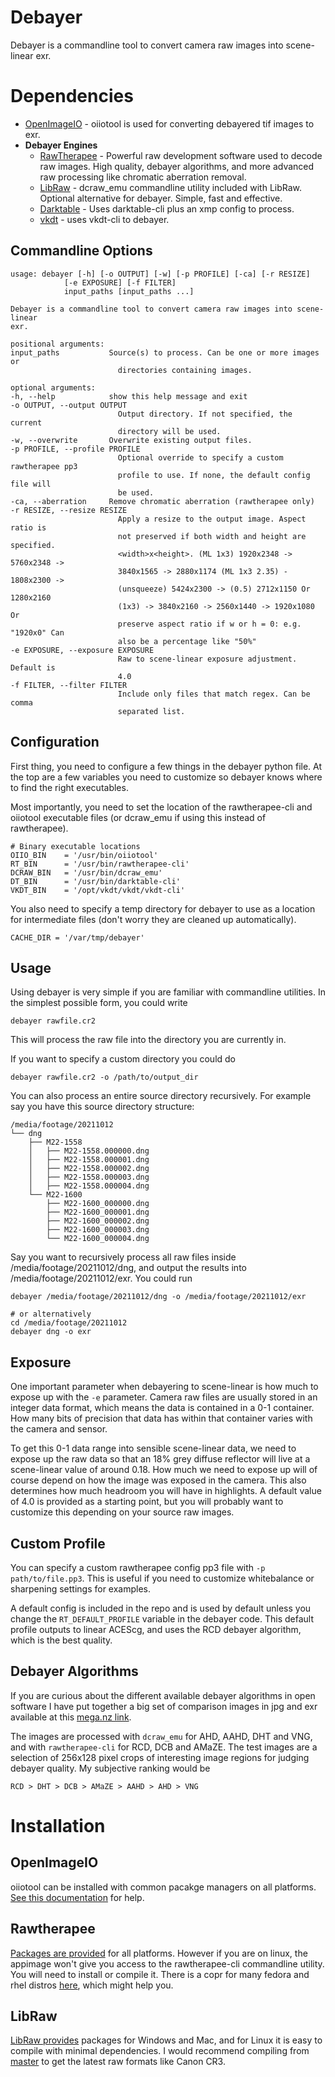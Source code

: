# Debayer
Debayer is a commandline tool to convert camera raw images into scene-linear exr.

# Dependencies
- [OpenImageIO](https://github.com/OpenImageIO/oiio) - oiiotool is used for converting debayered tif images to exr.
- **Debayer Engines**
  - [RawTherapee](https://rawtherapee.com/downloads) - Powerful raw development software used to decode raw images. High quality, debayer algorithms, and more advanced raw processing like chromatic aberration removal.
  - [LibRaw](https://www.libraw.org/download) - dcraw_emu commandline utility included with LibRaw. Optional alternative for debayer. Simple, fast and effective.
  - [Darktable](https://www.darktable.org) - Uses darktable-cli plus an xmp config to process.
  - [vkdt](https://jo.dreggn.org/vkdt) - uses vkdt-cli to debayer.
## Commandline Options
    usage: debayer [-h] [-o OUTPUT] [-w] [-p PROFILE] [-ca] [-r RESIZE]
                [-e EXPOSURE] [-f FILTER]
                input_paths [input_paths ...]

    Debayer is a commandline tool to convert camera raw images into scene-linear
    exr.

    positional arguments:
    input_paths           Source(s) to process. Can be one or more images or
                            directories containing images.

    optional arguments:
    -h, --help            show this help message and exit
    -o OUTPUT, --output OUTPUT
                            Output directory. If not specified, the current
                            directory will be used.
    -w, --overwrite       Overwrite existing output files.
    -p PROFILE, --profile PROFILE
                            Optional override to specify a custom rawtherapee pp3
                            profile to use. If none, the default config file will
                            be used.
    -ca, --aberration     Remove chromatic aberration (rawtherapee only)
    -r RESIZE, --resize RESIZE
                            Apply a resize to the output image. Aspect ratio is
                            not preserved if both width and height are specified.
                            <width>x<height>. (ML 1x3) 1920x2348 -> 5760x2348 ->
                            3840x1565 -> 2880x1174 (ML 1x3 2.35) - 1808x2300 ->
                            (unsqueeze) 5424x2300 -> (0.5) 2712x1150 Or 1280x2160
                            (1x3) -> 3840x2160 -> 2560x1440 -> 1920x1080 Or
                            preserve aspect ratio if w or h = 0: e.g. "1920x0" Can
                            also be a percentage like "50%"
    -e EXPOSURE, --exposure EXPOSURE
                            Raw to scene-linear exposure adjustment. Default is
                            4.0
    -f FILTER, --filter FILTER
                            Include only files that match regex. Can be comma
                            separated list.

## Configuration
First thing, you need to configure a few things in the debayer python file. At the top are a few variables you need to customize so debayer knows where to find the right executables.

Most importantly, you need to set the location of the rawtherapee-cli and oiiotool executable files (or dcraw_emu if using this instead of rawtherapee).
```
# Binary executable locations
OIIO_BIN    = '/usr/bin/oiiotool'
RT_BIN      = '/usr/bin/rawtherapee-cli'
DCRAW_BIN   = '/usr/bin/dcraw_emu'
DT_BIN      = '/usr/bin/darktable-cli'
VKDT_BIN    = '/opt/vkdt/vkdt/vkdt-cli'
```

You also need to specify a temp directory for debayer to use as a location for intermediate files (don't worry they are cleaned up automatically).
```
CACHE_DIR = '/var/tmp/debayer'
```

## Usage
Using debayer is very simple if you are familiar with commandline utilities. In the simplest possible form, you could write

```
debayer rawfile.cr2
```

This will process the raw file into the directory you are currently in.

If you want to specify a custom directory you could do
```
debayer rawfile.cr2 -o /path/to/output_dir
```

You can also process an entire source directory recursively. For example say you have this source directory structure:
```
/media/footage/20211012
└── dng
    ├── M22-1558
    │   ├── M22-1558.000000.dng
    │   ├── M22-1558.000001.dng
    │   ├── M22-1558.000002.dng
    │   ├── M22-1558.000003.dng
    │   ├── M22-1558.000004.dng
    └── M22-1600
        ├── M22-1600_000000.dng
        ├── M22-1600_000001.dng
        ├── M22-1600_000002.dng
        ├── M22-1600_000003.dng
        └── M22-1600_000004.dng
```

Say you want to recursively process all raw files inside /media/footage/20211012/dng, and output the results into /media/footage/20211012/exr. You could run
```
debayer /media/footage/20211012/dng -o /media/footage/20211012/exr

# or alternatively
cd /media/footage/20211012
debayer dng -o exr
```

## Exposure
One important parameter when debayering to scene-linear is how much to expose up with the `-e` parameter. Camera raw files are usually stored in an integer data format, which means the data is contained in a 0-1 container. How many bits of precision that data has within that container varies with the camera and sensor. 

To get this 0-1 data range into sensible scene-linear data, we need to expose up the raw data so that an 18% grey diffuse reflector will live at a scene-linear value of around 0.18. How much we need to expose up will of course depend on how the image was exposed in the camera. This also determines how much headroom you will have in highlights. A default value of 4.0 is provided as a starting point, but you will probably want to customize this depending on your source raw images.

## Custom Profile
You can specify a custom rawtherapee config pp3 file with `-p path/to/file.pp3`. This is useful if you need to customize whitebalance or sharpening settings for examples.

A default config is included in the repo and is used by default unless you change the `RT_DEFAULT_PROFILE` variable in the debayer code. This default profile outputs to linear ACEScg, and uses the RCD debayer algorithm, which is the best quality.

## Debayer Algorithms
If you are curious about the different available debayer algorithms in open software I have put together a big set of comparison images in jpg and exr available at this [mega.nz link](https://mega.nz/folder/ZEYg1bwL#jD1ED7P-D5srWdYR0PdP8A).

The images are processed with `dcraw_emu` for AHD, AAHD, DHT and VNG, and with `rawtherapee-cli` for RCD, DCB and AMaZE. The test images are a selection of 256x128 pixel crops of interesting image regions for judging debayer quality. My subjective ranking would be

```
RCD > DHT > DCB > AMaZE > AAHD > AHD > VNG
```

# Installation

## OpenImageIO
oiiotool can be installed with common pacakge managers on all platforms. [See this documentation](https://github.com/OpenImageIO/oiio/blob/master/INSTALL.md#installing-from-package-managers) for help.
## Rawtherapee
[Packages are provided](http://rawtherapee.com) for all platforms. However if you are on linux, the appimage won't give you access to the rawtherapee-cli commandline utility. You will need to install or compile it. There is a copr for many fedora and rhel distros [here](https://download.copr.fedorainfracloud.org/results/scx/rawtherapee/), which might help you.
## LibRaw
[LibRaw provides](https://www.libraw.org/download) packages for Windows and Mac, and for Linux it is easy to compile with minimal dependencies. I would recommend compiling from [master](https://github.com/LibRaw/LibRaw) to get the latest raw formats like Canon CR3.